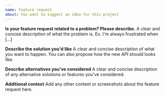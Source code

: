 ```yaml
---
name: Feature request
about: You want to suggest an idea for this project
---
```


**Is your feature request related to a problem? Please describe.**
A clear and concise description of what the problem is. Ex. I'm always frustrated when [...]

**Describe the solution you'd like**
A clear and concise description of what you want to happen.
You can also propose how the new API should looks like.

**Describe alternatives you've considered**
A clear and concise description of any alternative solutions or features you've considered.

**Additional context**
Add any other context or screenshots about the feature request here.
